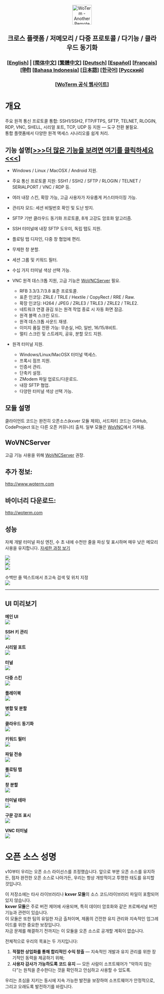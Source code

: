 <p align="center">
  <img src="woterm.png" width="64" alt="WoTerm - Another Remote Access Assistant">
  <h2 style="text-align: center;">크로스 플랫폼 / 저메모리 / 다중 프로토콜 / 다기능 / 클라우드 동기화</h2>
  <h3 style="text-align: center;">
  [<a href="../README.md">English</a>] | 
  [<a href="README-zh_CN.md">简体中文</a>]
  [<a href="README-zh_TW.md">繁體中文</a>]
  [<a href="README-de.md">Deutsch</a>]
  [<a href="README-es.md">Español</a>]
  [<a href="README-fr.md">Français</a>]
  [<a href="README-hi.md">हिंदी</a>]
  [<a href="README-id.md">Bahasa Indonesia</a>]
  [<a href="README-ja.md">日本語</a>]
  [<a href="README-ko.md">한국어</a>]
  [<a href="README-ru.md">Русский</a>]
</h3>
  <h3 style="text-align: center;">[<a href="https://woterm.com">WoTerm 공식 웹사이트</a>]</a></h3>
</p>

# 개요
주요 원격 통신 프로토콜 통합: SSH1/SSH2, FTP/FTPS, SFTP, TELNET, RLOGIN, RDP, VNC, SHELL, 시리얼 포트, TCP, UDP 등 지원 — 도구 전환 불필요.  
통합 플랫폼에서 다양한 원격 액세스 시나리오를 쉽게 처리.

## 기능 설명[<a href="https://en.woterm.com/versions/">&gt;&gt;&gt;더 많은 기능을 보려면 여기를 클릭하세요&lt;&lt;&lt;</a>]
- Windows / Linux / MacOSX / Android 지원.  
- 주요 통신 프로토콜 지원: SSH1 / SSH2 / SFTP / RLOGIN / TELNET / SERIALPORT / VNC / RDP 등.  
- 여러 내장 스킨, 확장 가능, 고급 사용자가 자유롭게 커스터마이징 가능.  
- 관리자 모드: 세션 비밀번호 확인 및 도난 방지.  
- SFTP 기반 클라우드 동기화 프로토콜, 8개 고강도 암호화 알고리즘.  
- SSH 터미널에 내장 SFTP 도우미, 독립 탭도 지원.  
- 플로팅 탭 디자인, 다중 창 협업에 편리.  
- 무제한 창 분할.  
- 세션 그룹 및 키워드 필터.  
- 수십 가지 터미널 색상 선택 가능.

- VNC 원격 데스크톱 지원, 고급 기능은 [WoVNCServer](http://wovnc.com) 필요.  
  - RFB 3.3/3.7/3.8 표준 프로토콜.  
  - 표준 인코딩: ZRLE / TRLE / Hextile / CopyRect / RRE / Raw.  
  - 확장 인코딩: H264 / JPEG / ZRLE3 / TRLE3 / ZRLE2 / TRLE2.  
  - 네트워크 연결 끊김 또는 원격 작업 종료 시 자동 화면 잠금.  
  - 원격 블랙 스크린 모드.  
  - 원격 데스크톱 사운드 재생.  
  - 이미지 품질 전환 가능: 무손실, HD, 일반, 16/15/8비트.  
  - 멀티 스크린 및 스트레치, 공유, 분할 모드 지원.

- 원격 터미널 지원.  
  - Windows/Linux/MacOSX 터미널 액세스.  
  - 프록시 점프 지원.  
  - 인증서 관리.  
  - 단축키 설정.  
  - ZModem 파일 업로드/다운로드.  
  - 내장 SFTP 협업.  
  - 다양한 터미널 색상 선택 가능.

## 모듈 설명
클라이언트 코드는 완전히 오픈소스(kxver 모듈 제외), 서드파티 코드는 GitHub, CodeProject 또는 다른 오픈 커뮤니티 출처. 일부 모듈은 [WoVNC](http://wovnc.com)에서 가져옴.

## WoVNCServer
고급 기능 사용을 위해 [WoVNCServer](http://wovnc.com) 권장.

## 추가 정보:
<a href="http://www.woterm.com">http://www.woterm.com</a>

## 바이너리 다운로드:
<a href="http://woterm.com">http://woterm.com</a>

## 성능

자체 개발 터미널 파싱 엔진, 수 초 내에 수천만 줄을 파싱 및 표시하며 매우 낮은 메모리 사용을 유지합니다. [자세한 과정 보기](Performance-ko.md)

![](timeseq1.png)  
![](urandom_test_speed.png)  
![](urandom_test_memory.png)  

수백만 줄 텍스트에서 초고속 검색 및 위치 지정  
![](search.gif)

---

## UI 미리보기

**메인 UI**  
![](main.gif)  

**SSH 키 관리**  
![](keymgr2.gif)  

**시리얼 포트**  
![](serialport.gif)  

**터널**  
![](tunnel.png)  

**다중 스킨**  
![](skins.png)  

**플레이북**  
![](playbook.gif)  

**병합 및 분할**  
![](merge.gif)  

**클라우드 동기화**  
![](sync.gif)  

**키워드 필터**  
![](filter.gif)  

**파일 전송**  
![](sftp.gif)  

**플로팅 탭**  
![](float.gif)  

**창 분할**  
![](split.gif)  

**터미널 테마**  
![](patten.gif)  

**구문 강조 표시**  
![](highlight.gif)  

**VNC 터미널**  
![](vnc.gif)


# 오픈 소스 성명
v10부터 우리는 오픈 소스 라이선스를 조정했습니다. 앞으로 부분 오픈 소스를 유지하든, 점차 완전한 오픈 소스로 나아가든, 우리는 항상 개방적이고 투명한 태도를 유지할 것입니다.  

이 저장소에는 타사 라이브러리나 **kxver 모듈**의 소스 코드/라이브러리 파일이 포함되어 있지 않습니다.  
**kxver 모듈**은 주로 버전 제어에 사용되며, 특히 데이터 암호화와 같은 프로페셔널 버전 기능과 관련이 있습니다.  
이 모듈은 또한 팀의 유일한 자금 출처이며, 제품의 건전한 유지 관리와 지속적인 업그레이드를 위한 중요한 보장입니다.  
자금 문제를 해결하기 전까지는 이 모듈을 오픈 소스로 공개할 계획이 없습니다.  

전체적으로 우리의 목표는 두 가지입니다:  
1. **적절한 상업화를 통해 합리적인 수익 창출** — 지속적인 개발과 유지 관리를 위한 장기적인 동력을 제공하기 위해;  
2. **사용자 감사가 가능하도록 코드 유지** — 모든 사람이 소프트웨어가 "악하지 않는다"는 원칙을 준수한다는 것을 확인하고 안심하고 사용할 수 있도록.  

우리는 초심을 지키는 동시에 지속 가능한 발전을 보장하여 소프트웨어가 안정적으로, 그리고 오래도록 발전하기를 바랍니다.  

